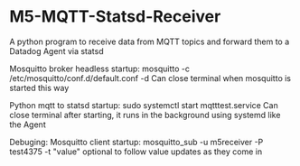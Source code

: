 # M5-MQTT-Statsd-Receiver
A python program to receive data from MQTT topics and forward them to a Datadog Agent via statsd

Mosquitto broker headless startup:
        mosquitto -c /etc/mosquitto/conf.d/default.conf -d
        Can close terminal when mosquitto is started this way

Python mqtt to statsd startup:
        sudo systemctl start mqtttest.service
        Can close terminal after starting, it runs in the background using systemd like the Agent

Debuging:
Mosquitto client startup:
        mosquitto_sub -u m5receiver -P test4375 -t "value"
optional to follow value updates as they come in